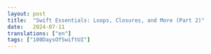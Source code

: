 ```yaml
---
layout: post
title:  "Swift Essentials: Loops, Closures, and More (Part 2)"
date:   2024-07-11
translations: ["en"]
tags: ["100DaysOfSwiftUI"]
---
```

